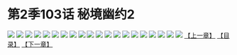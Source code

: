# 第2季103话 秘境幽约2
![](https://s2.baozimh.com/scomic/sanyanxiaotianlu-samanhua/0/559-ydfp/1.jpg)
![](https://s2.baozimh.com/scomic/sanyanxiaotianlu-samanhua/0/559-ydfp/2.jpg)
![](https://s2.baozimh.com/scomic/sanyanxiaotianlu-samanhua/0/559-ydfp/3.jpg)
![](https://s2.baozimh.com/scomic/sanyanxiaotianlu-samanhua/0/559-ydfp/4.jpg)
![](https://s2.baozimh.com/scomic/sanyanxiaotianlu-samanhua/0/559-ydfp/5.jpg)
![](https://s2.baozimh.com/scomic/sanyanxiaotianlu-samanhua/0/559-ydfp/6.jpg)
![](https://s2.baozimh.com/scomic/sanyanxiaotianlu-samanhua/0/559-ydfp/7.jpg)
![](https://s2.baozimh.com/scomic/sanyanxiaotianlu-samanhua/0/559-ydfp/8.jpg)
![](https://s2.baozimh.com/scomic/sanyanxiaotianlu-samanhua/0/559-ydfp/9.jpg)
![](https://s2.baozimh.com/scomic/sanyanxiaotianlu-samanhua/0/559-ydfp/10.jpg)
![](https://s2.baozimh.com/scomic/sanyanxiaotianlu-samanhua/0/559-ydfp/11.jpg)
![](https://s2.baozimh.com/scomic/sanyanxiaotianlu-samanhua/0/559-ydfp/12.jpg)
![](https://s2.baozimh.com/scomic/sanyanxiaotianlu-samanhua/0/559-ydfp/13.jpg)
![](https://s2.baozimh.com/scomic/sanyanxiaotianlu-samanhua/0/559-ydfp/14.jpg)
![](https://s2.baozimh.com/scomic/sanyanxiaotianlu-samanhua/0/559-ydfp/15.jpg)
![](https://s2.baozimh.com/scomic/sanyanxiaotianlu-samanhua/0/559-ydfp/16.jpg)
![](https://s2.baozimh.com/scomic/sanyanxiaotianlu-samanhua/0/559-ydfp/17.jpg)
![](https://s2.baozimh.com/scomic/sanyanxiaotianlu-samanhua/0/559-ydfp/18.jpg)
![](https://s2.baozimh.com/scomic/sanyanxiaotianlu-samanhua/0/559-ydfp/19.jpg)
![](https://s2.baozimh.com/scomic/sanyanxiaotianlu-samanhua/0/559-ydfp/20.jpg)
[【上一章】](./559.md)
[【目录】](./README.md)
[【下一章】](./561.md)
